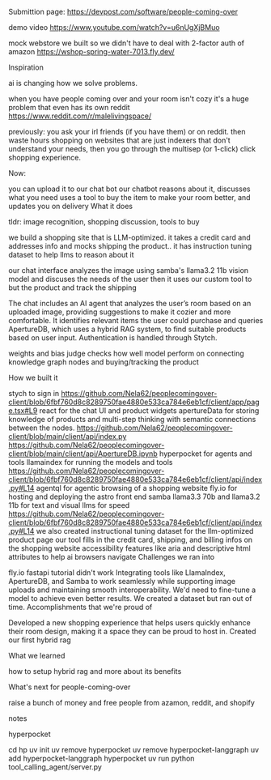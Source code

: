 Submittion page: https://devpost.com/software/people-coming-over

demo video https://www.youtube.com/watch?v=u6nUgXjBMuo

mock webstore we built so we didn't have to deal with 2-factor auth of amazon https://wshop-spring-water-7013.fly.dev/

Inspiration

ai is changing how we solve problems.

when you have people coming over and your room isn't cozy it's a huge problem that even has its own reddit https://www.reddit.com/r/malelivingspace/

previously: you ask your irl friends (if you have them) or on reddit. then waste hours shopping on websites that are just indexers that don't understand your needs, then you go through the multisep (or 1-click) click shopping experience.

Now:

you can upload it to our chat bot
our chatbot reasons about it, discusses what you need
uses a tool to buy the item to make your room better, and updates you on delivery
What it does

tldr: image recognition, shopping discussion, tools to buy

we build a shopping site that is LLM-optimized. it takes a credit card and addresses info and mocks shipping the product.. it has instruction tuning dataset to help llms to reason about it

our chat interface analyzes the image using samba's llama3.2 11b vision model and discuses the needs of the user then it uses our custom tool to but the product and track the shipping

The chat includes an AI agent that analyzes the user’s room based on an uploaded image, providing suggestions to make it cozier and more comfortable. It identifies relevant items the user could purchase and queries ApertureDB, which uses a hybrid RAG system, to find suitable products based on user input. Authentication is handled through Stytch.

weights and bias judge checks how well model perform on connecting knowledge graph nodes and buying/tracking the product

How we built it

stych to sign in https://github.com/Nela62/peoplecomingover-client/blob/6fbf760d8c8289750fae4880e533ca784e6eb1cf/client/app/page.tsx#L9
react for the chat UI and product widgets
apertureData for storing knowledge of products and multi-step thinking with semantic connections between the nodes. https://github.com/Nela62/peoplecomingover-client/blob/main/client/api/index.py https://github.com/Nela62/peoplecomingover-client/blob/main/client/api/ApertureDB.ipynb
hyperpocket for agents and tools
llamaindex for running the models and tools https://github.com/Nela62/peoplecomingover-client/blob/6fbf760d8c8289750fae4880e533ca784e6eb1cf/client/api/index.py#L14
agentql for agentic browsing of a shopping website
fly.io for hosting and deploying the astro front end
samba llama3.3 70b and llama3.2 11b for text and visual llms for speed https://github.com/Nela62/peoplecomingover-client/blob/6fbf760d8c8289750fae4880e533ca784e6eb1cf/client/api/index.py#L14
we also created instructional tuning dataset for the llm-optimized product page
our tool fills in the credit card, shipping, and billing infos on the shopping website
accessibility features like aria and descriptive html attributes to help ai browsers navigate
Challenges we ran into

fly.io fastapi tutorial didn't work
Integrating tools like LlamaIndex, ApertureDB, and Samba to work seamlessly while supporting image uploads and maintaining smooth interoperability.
We'd need to fine-tune a model to achieve even better results. We created a dataset but ran out of time.
Accomplishments that we're proud of

Developed a new shopping experience that helps users quickly enhance their room design, making it a space they can be proud to host in. Created our first hybrid rag

What we learned

how to setup hybrid rag and more about its benefits

What's next for people-coming-over

raise a bunch of money and free people from azamon, reddit, and shopify

notes

hyperpocket

cd hp
uv init
uv remove hyperpocket
uv remove hyperpocket-langgraph
uv add hyperpocket-langgraph hyperpocket
uv run python tool_calling_agent/server.py
